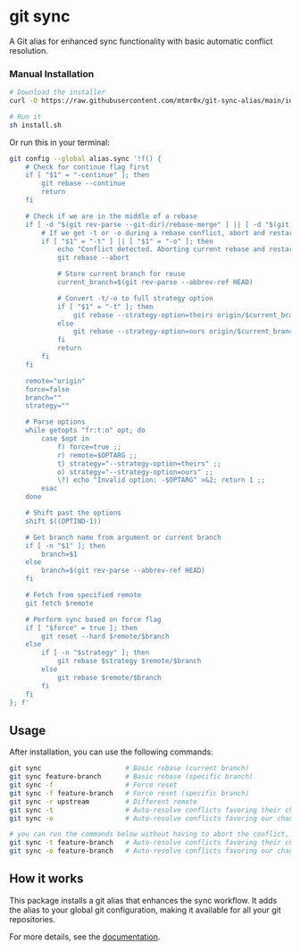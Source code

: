 # git sync

A Git alias for enhanced sync functionality with basic automatic conflict resolution.

### Manual Installation
```bash
# Download the installer
curl -O https://raw.githubusercontent.com/mtmr0x/git-sync-alias/main/install.sh

# Run it
sh install.sh
```

Or run this in your terminal:
```bash
git config --global alias.sync '!f() {
    # Check for continue flag first
    if [ "$1" = "-continue" ]; then
        git rebase --continue
        return
    fi

    # Check if we are in the middle of a rebase
    if [ -d "$(git rev-parse --git-dir)/rebase-merge" ] || [ -d "$(git rev-parse --git-dir)/rebase-apply" ]; then
        # If we get -t or -o during a rebase conflict, abort and restart with that strategy
        if [ "$1" = "-t" ] || [ "$1" = "-o" ]; then
            echo "Conflict detected. Aborting current rebase and restarting with $1 strategy..."
            git rebase --abort

            # Store current branch for reuse
            current_branch=$(git rev-parse --abbrev-ref HEAD)

            # Convert -t/-o to full strategy option
            if [ "$1" = "-t" ]; then
                git rebase --strategy-option=theirs origin/$current_branch
            else
                git rebase --strategy-option=ours origin/$current_branch
            fi
            return
        fi
    fi

    remote="origin"
    force=false
    branch=""
    strategy=""

    # Parse options
    while getopts "fr:t:o" opt; do
        case $opt in
            f) force=true ;;
            r) remote=$OPTARG ;;
            t) strategy="--strategy-option=theirs" ;;
            o) strategy="--strategy-option=ours" ;;
            \?) echo "Invalid option: -$OPTARG" >&2; return 1 ;;
        esac
    done

    # Shift past the options
    shift $((OPTIND-1))

    # Get branch name from argument or current branch
    if [ -n "$1" ]; then
        branch=$1
    else
        branch=$(git rev-parse --abbrev-ref HEAD)
    fi

    # Fetch from specified remote
    git fetch $remote

    # Perform sync based on force flag
    if [ "$force" = true ]; then
        git reset --hard $remote/$branch
    else
        if [ -n "$strategy" ]; then
            git rebase $strategy $remote/$branch
        else
            git rebase $remote/$branch
        fi
    fi
}; f'

```

## Usage

After installation, you can use the following commands:

```bash
git sync                     # Basic rebase (current branch)
git sync feature-branch      # Basic rebase (specific branch)
git sync -f                  # Force reset
git sync -f feature-branch   # Force reset (specific branch)
git sync -r upstream         # Different remote
git sync -t                  # Auto-resolve conflicts favoring their changes
git sync -o                  # Auto-resolve conflicts favoring our changes

# you can run the commands below without having to abort the conflict, the sync does it for you
git sync -t feature-branch   # Auto-resolve conflicts favoring their changes (specific branch)
git sync -o feature-branch   # Auto-resolve conflicts favoring our changes (specific branch)
```

## How it works

This package installs a git alias that enhances the sync workflow. It adds the alias to your global git configuration, making it available for all your git repositories.

For more details, see the [documentation](https://github.com/YOUR_USERNAME/git-sync-alias).


